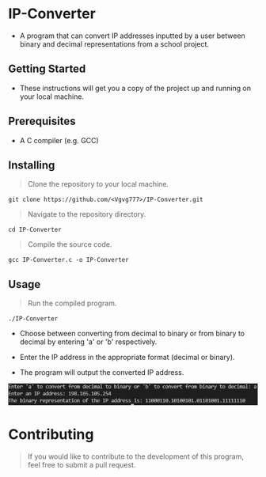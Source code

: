 # IP-Converter
* A program that can convert IP addresses inputted by a user between binary and decimal representations from a school project.

## Getting Started
* These instructions will get you a copy of the project up and running on your local machine.

## Prerequisites
* A C compiler (e.g. GCC)

## Installing
> Clone the repository to your local machine.

```
git clone https://github.com/<Vgvg777>/IP-Converter.git
```

> Navigate to the repository directory.

```
cd IP-Converter
```

> Compile the source code.

```
gcc IP-Converter.c -o IP-Converter
```

## Usage
> Run the compiled program.

```
./IP-Converter
```

* Choose between converting from decimal to binary or from binary to decimal by entering 'a' or 'b' respectively.

* Enter the IP address in the appropriate format (decimal or binary).

* The program will output the converted IP address.

![ScreensotA](./img/ScreenshotA.png)

# Contributing
> If you would like to contribute to the development of this program, feel free to submit a pull request.
